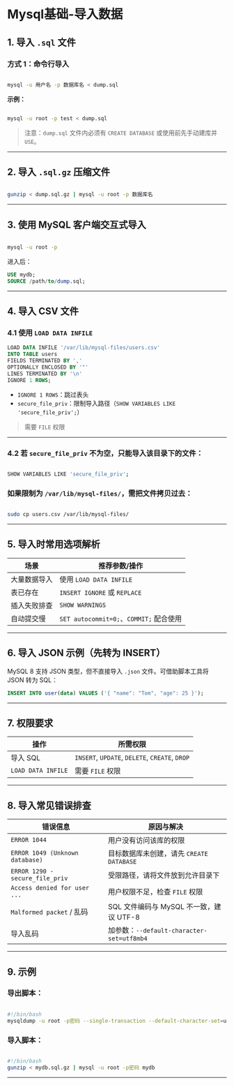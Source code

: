 # Mysql基础-导入数据

## 1. 导入 `.sql` 文件

### 方式 1：命令行导入

```bash

mysql -u 用户名 -p 数据库名 < dump.sql
```

**示例：**

```bash

mysql -u root -p test < dump.sql
```

> 注意：`dump.sql` 文件内必须有 `CREATE DATABASE` 或使用前先手动建库并 `USE`。

---

## 2. 导入 `.sql.gz` 压缩文件

```bash

gunzip < dump.sql.gz | mysql -u root -p 数据库名
```

---

## 3. 使用 MySQL 客户端交互式导入

```bash

mysql -u root -p
```

进入后：

```sql
USE mydb;
SOURCE /path/to/dump.sql;
```

---

## 4. 导入 CSV 文件

### 4.1 使用 `LOAD DATA INFILE`

```sql
LOAD DATA INFILE '/var/lib/mysql-files/users.csv'
INTO TABLE users
FIELDS TERMINATED BY ',' 
OPTIONALLY ENCLOSED BY '"' 
LINES TERMINATED BY '\n'
IGNORE 1 ROWS;
```

- `IGNORE 1 ROWS`：跳过表头
- `secure_file_priv`：限制导入路径（`SHOW VARIABLES LIKE 'secure_file_priv';`）

> 需要 `FILE` 权限

---

### 4.2 若 `secure_file_priv` 不为空，只能导入该目录下的文件：

```bash

SHOW VARIABLES LIKE 'secure_file_priv';
```

### 如果限制为 `/var/lib/mysql-files/`，需把文件拷贝过去：

```bash

sudo cp users.csv /var/lib/mysql-files/
```

---

## 5. 导入时常用选项解析

| 场景 | 推荐参数/操作 |
|------|----------------|
| 大量数据导入 | 使用 `LOAD DATA INFILE` |
| 表已存在 | `INSERT IGNORE` 或 `REPLACE` |
| 插入失败排查 | `SHOW WARNINGS` |
| 自动提交慢 | `SET autocommit=0;`、`COMMIT;` 配合使用 |

---


## 6. 导入 JSON 示例（先转为 INSERT）

MySQL 8 支持 JSON 类型，但不直接导入 `.json` 文件。可借助脚本工具将 JSON 转为 SQL：

```sql
INSERT INTO user(data) VALUES ('{ "name": "Tom", "age": 25 }');
```

---

## 7. 权限要求

| 操作 | 所需权限 |
|------|----------|
| 导入 SQL | `INSERT`, `UPDATE`, `DELETE`, `CREATE`, `DROP` |
| `LOAD DATA INFILE` | 需要 `FILE` 权限 |

---

## 8. 导入常见错误排查

| 错误信息 | 原因与解决 |
|----------|------------|
| `ERROR 1044` | 用户没有访问该库的权限 |
| `ERROR 1049 (Unknown database)` | 目标数据库未创建，请先 `CREATE DATABASE` |
| `ERROR 1290 - secure_file_priv` | 受限路径，请将文件放到允许目录下 |
| `Access denied for user ...` | 用户权限不足，检查 `FILE` 权限 |
| `Malformed packet` / 乱码 | SQL 文件编码与 MySQL 不一致，建议 UTF-8 |
| 导入乱码 | 加参数：`--default-character-set=utf8mb4` |

---

## 9. 示例

### 导出脚本：

```bash

#!/bin/bash
mysqldump -u root -p密码 --single-transaction --default-character-set=utf8mb4 mydb | gzip > mydb.sql.gz
```

### 导入脚本：

```bash

#!/bin/bash
gunzip < mydb.sql.gz | mysql -u root -p密码 mydb
```

---


